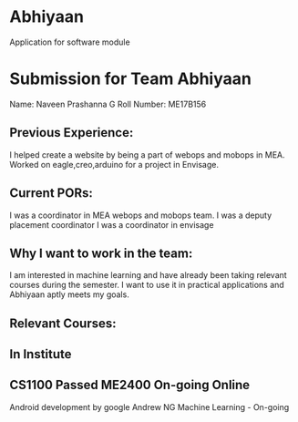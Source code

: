# Abhiyaan
Application for software module

Submission for Team Abhiyaan
============================
Name: Naveen Prashanna G
Roll Number: ME17B156


Previous Experience:
-------------------
I helped create a website by being a part of webops and mobops in MEA.
Worked on eagle,creo,arduino for a project in Envisage.

Current PORs:
-------------
I was a coordinator in MEA webops and mobops team.
I was a deputy placement coordinator
I was a coordinator in envisage 

Why I want to work in the team:
------------------------------
I am interested in machine learning and have already been taking relevant courses during the semester.
I want to use it in practical applications and Abhiyaan aptly meets my goals.

Relevant Courses:
----------------
In Institute
------------
CS1100 Passed
ME2400 On-going
Online
------
Android development by google
Andrew NG Machine Learning - On-going
